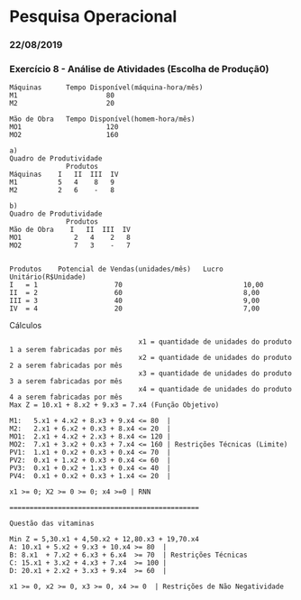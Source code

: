 # Pesquisa Operacional
### 22/08/2019

### Exercício 8 - Análise de Atividades (Escolha de Produçã0)

    Máquinas      Tempo Disponível(máquina-hora/mês)
    M1                      80
    M2                      20

    Mão de Obra   Tempo Disponível(homem-hora/mês)
    MO1                     120
    MO2                     160

    a)
    Quadro de Produtividade
                  Produtos
    Máquinas    I   II  III  IV
    M1          5   4    8   9
    M2          2   6    -   8

    b)
    Quadro de Produtividade
                  Produtos
    Mão de Obra    I   II  III  IV
    MO1             2   4    2   8
    MO2             7   3    -   7


    Produtos    Potencial de Vendas(unidades/mês)   Lucro Unitário(R$Unidade)
    I   = 1                   70                              10,00
    II  = 2                   60                              8,00
    III = 3                   40                              9,00
    IV  = 4                   20                              7,00


  Cálculos

                                    x1 = quantidade de unidades do produto 1 a serem fabricadas por mês
                                    x2 = quantidade de unidades do produto 2 a serem fabricadas por mês
                                    x3 = quantidade de unidades do produto 3 a serem fabricadas por mês
                                    x4 = quantidade de unidades do produto 4 a serem fabricadas por mês
    Max Z = 10.x1 + 8.x2 + 9.x3 = 7.x4 (Função Objetivo)

    M1:   5.x1 + 4.x2 + 8.x3 + 9.x4 <= 80  |
    M2:   2.x1 + 6.x2 + 0.x3 + 8.x4 <= 20  |
    MO1:  2.x1 + 4.x2 + 2.x3 + 8.x4 <= 120 |
    MO2:  7.x1 + 3.x2 + 0.x3 + 7.x4 <= 160 | Restrições Técnicas (Limite)
    PV1:  1.x1 + 0.x2 + 0.x3 + 0.x4 <= 70  |
    PV2:  0.x1 + 1.x2 + 0.x3 + 0.x4 <= 60  |
    PV3:  0.x1 + 0.x2 + 1.x3 + 0.x4 <= 40  |
    PV4:  0.x1 + 0.x2 + 0.x3 + 1.x4 <= 20  |

    x1 >= 0; X2 >= 0 >= 0; x4 >=0 | RNN

    ===============================================

    Questão das vitaminas

    Min Z = 5,30.x1 + 4,50.x2 + 12,80.x3 + 19,70.x4
    A: 10.x1 + 5.x2 + 9.x3 + 10.x4 >= 80  |
    B: 8.x1  + 7.x2 + 6.x3 + 6.x4  >= 70  | Restrições Técnicas 
    C: 15.x1 + 3.x2 + 4.x3 + 7.x4  >= 100 |
    D: 20.x1 + 2.x2 + 3.x3 + 9.x4  >= 60  |

    x1 >= 0, x2 >= 0, x3 >= 0, x4 >= 0  | Restrições de Não Negatividade
    